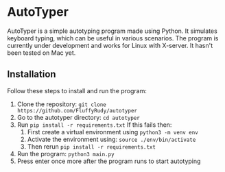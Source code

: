# AutoTyper

AutoTyper is a simple autotyping program made using Python. It simulates keyboard typing, which can be useful in various scenarios. The program is currently under development and works for Linux with X-server. It hasn't been tested on Mac yet.

## Installation

Follow these steps to install and run the program:

1. Clone the repository: `git clone https://github.com/FluffyRudy/autotyper`
2. Go to the autotyper directory: `cd autotyper`
3. Run `pip install -r requirements.txt` 
   If this fails then:
   1. First create a virtual environment using `python3 -m venv env`
   2. Activate the environment using: `source ./env/bin/activate`
   3. Then rerun `pip install -r requirements.txt`
4. Run the program: `python3 main.py`
5. Press enter once more after the program runs to start autotyping
